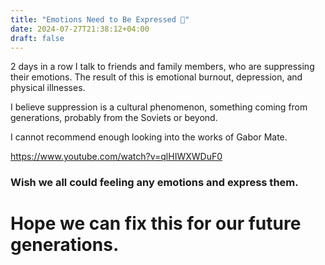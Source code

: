 ```yaml
---
title: "Emotions Need to Be Expressed 👺"
date: 2024-07-27T21:38:12+04:00
draft: false
---
```


2 days in a row I talk to friends and family members, who are suppressing their emotions. The result of this is emotional burnout, depression, and physical illnesses.

I believe suppression is a cultural phenomenon, something coming from generations, probably from the Soviets or beyond.

I cannot recommend enough looking into the works of Gabor Mate.

https://www.youtube.com/watch?v=qlHIWXWDuF0

### Wish we all could feeling any emotions and express them.

# Hope we can fix this for our future generations.